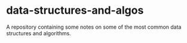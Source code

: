 # data-structures-and-algos
A repository containing some notes on some of the most common data structures and algorithms. 

